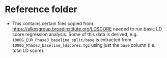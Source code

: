 # Reference folder

* This contains certain files copied from https://alkesgroup.broadinstitute.org/LDSCORE
  needed to run basic LD score regression analysis.
  Some of this data is derived, e.g. ``1000G_EUR_Phase3_baseline_split/base`` is extracted 
  from ``1000G_Phase3_baseline_ldscores.tgz`` using just the ``base`` column (i.e. total LD score).

